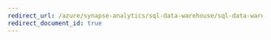 ```yaml
---
redirect_url: /azure/synapse-analytics/sql-data-warehouse/sql-data-warehouse-tables-data-types
redirect_document_id: true
---
```

